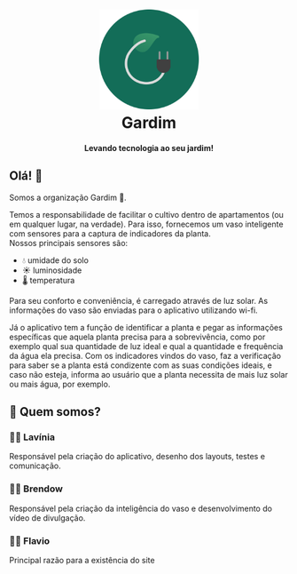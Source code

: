 <h1 align="center">
  <img src="https://github.com/gardim/gardim/blob/main/resources/icons/gardim.png?raw=true" alt="Gardim" width="180">
  <br>
  Gardim
  <br>
</h1>

<h4 align="center"> Levando tecnologia ao seu jardim!</h4>

  
## Olá! 👋
Somos a organização Gardim 💚. 

Temos a responsabilidade de facilitar o cultivo dentro de apartamentos (ou em qualquer lugar, na verdade).
Para isso, fornecemos um vaso inteligente com sensores para a captura de indicadores da planta.  
Nossos principais sensores são:
- 💧 umidade do solo
- ☀️ luminosidade
- 🌡️ temperatura

Para seu conforto e conveniência, é carregado através de luz solar. As informações do vaso são enviadas para o aplicativo utilizando wi-fi.

Já o aplicativo tem a função de identificar a planta e pegar as informações específicas que aquela planta precisa para a
sobrevivência, como por exemplo qual sua quantidade de luz ideal e qual a quantidade e frequência da água ela precisa. Com os
indicadores vindos do vaso, faz a verificação para saber se a planta está condizente com as suas condições ideais, e caso não
esteja, informa ao usuário que a planta necessita de mais luz solar ou mais água, por exemplo.

## 👥 Quem somos?
### 🧙‍♂️ Lavínia
Responsável pela criação do aplicativo, desenho dos layouts, testes e comunicação.

### 👨‍🏭 Brendow
Responsável pela criação da inteligência do vaso e desenvolvimento do vídeo de divulgação.

### 🦸‍♂️ Flavio
Principal razão para a existência do site
